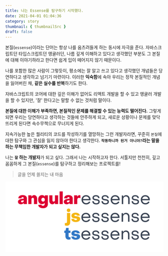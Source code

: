 ```yaml
---
title: 나는 Essense를 탐구하기 시작했다.
date: 2021-04-01 01:04:36
category: story
thumbnail: { thumbnailSrc }
draft: false
---
```


본질(`essense`)이라는 단어는 항상 나를 움츠려들게 하는 동시에 자극을 준다. 
자바스크립트던 타입스크립트던 앵귤러던, 나름 깊게 이해하고 있다고 생각했던 부분도
그 본질에 대해 이야기하라고 한다면 쉽게 입이 떼어지지 않기 때문이다.

나를 포함한 많은 사람이 그렇듯이, 평소에는 잘 알고 쓰고 있다고 생각했던 개념들은
당연하다고 생각하고 넘기기 마련이다. 이러한 **익숙함**에 속아 우리는 정작 본질적인 개념을 잃어버린 채, **같은 실수를 반복**하기도 한다.

자바스크립트의 코어에 대한 깊은 이해가 없어도 리액트 개발을 할 수 있고 앵귤러 개발을 할 수 있지만,
'잘' 한다고는 말할 수 없는 것처럼 말이다.

**본질에 대한 이해가 부족하면, 본질적인 문제를 해결할 수 있는 능력도 떨어진다.** 그렇게 되면
우리는 당연하다고 생각하는 것들에 안주하게 되고, 새로운 상황이나 문제를 맞닥뜨리게 된다면 속수무책으로 무너지게 된다.

지속가능한 높은 퀄리티의 코드를 작성하기를 열망하는
그런 개발자라면, 꾸준히 `본질`에 대한 탐구와 그 관심을 잃지 않아야 한다고 생각한다.
**`작동하니까 된거 아니야?`라는 말을 하는 무책임한 개발자가 되고 싶지는 않다.**

나는 **`잘` 하는 개발자**가 되고 싶다.
그래서 나는 시작하고자 한다. 서툴지만 천천히, 깊고 꼼꼼하게
그 본질(`essense`)를 탐구하고 정리해보는 프로젝트를!

> 글을 언제 쓸지는 내 마음

![EssenseLogo](./images/essense-batch.svg)
